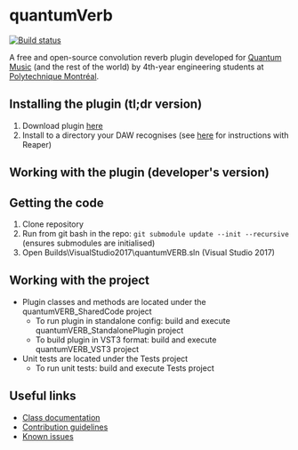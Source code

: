 # quantumVerb

[![Build status](https://ci.appveyor.com/api/projects/status/79vsij3o2i341rde/branch/master?svg=true)](https://ci.appveyor.com/project/segwin/quantumverb/branch/master)

A free and open-source convolution reverb plugin developed for [Quantum Music](http://www.quantum-music.ca/) (and the rest of the world) by
4th-year engineering students at [Polytechnique Montréal](http://www.polymtl.ca/en).

## Installing the plugin (tl;dr version)

1. Download plugin [here](https://github.com/QVbDev/quantumVerb/releases)
2. Install to a directory your DAW recognises (see [here](https://github.com/QVbDev/quantumVerb/wiki/Plugin-installation-guide-for-Reaper) for instructions with Reaper)


## Working with the plugin (developer's version)

## Getting the code

1. Clone repository
2. Run from git bash in the repo: `git submodule update --init --recursive` (ensures submodules are initialised)
3. Open Builds\VisualStudio2017\quantumVERB.sln (Visual Studio 2017)

## Working with the project

* Plugin classes and methods are located under the quantumVERB_SharedCode project
  * To run plugin in standalone config: build and execute quantumVERB_StandalonePlugin project
  * To build plugin in VST3 format: build and execute quantumVERB_VST3 project
* Unit tests are located under the Tests project
  * To run unit tests: build and execute Tests project


## Useful links

* [Class documentation](https://qvbdev.github.io/quantumVerb/)
* [Contribution guidelines](CONTRIBUTING.md)
* [Known issues](https://github.com/QVbDev/quantumVerb/wiki/Known-bugs-&-limitations)
